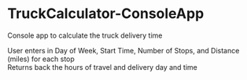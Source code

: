 # TruckCalculator-ConsoleApp
Console app to calculate the truck delivery time

User enters in Day of Week, Start Time, Number of Stops, and Distance (miles) for each stop  
Returns back the hours of travel and delivery day and time
